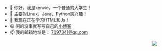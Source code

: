 - 👋 你好，我是kenvie，一个普通的大学生！
- 👀 主要对Linux、Java、Python感兴趣！
- 💞️ 我现在正在学习HTML和Js！
- 😃 闲的没事就写写自己的[小博客](https://kenvie.com)
- 📫 我的邮箱地址是： 7097341@qq.com


<a href="https://github.com/anuraghazra/github-readme-stats">
  <img align="right" src="https://github-readme-stats.vercel.app/api?username=cpt-kenvie&show_icons=true" />
</a>

